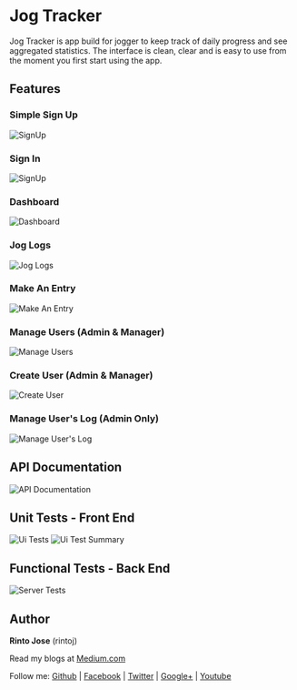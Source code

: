 # Jog Tracker

Jog Tracker is app build for jogger to keep track of daily progress and see aggregated statistics. The interface is clean, clear and is easy to use from the moment you first start using the app.

## Features

### Simple Sign Up

![SignUp](./docs/img/signup.png)

### Sign In

![SignUp](./docs/img/signin.png)

### Dashboard

![Dashboard](./docs/img/dashboard.png)

### Jog Logs

![Jog Logs](./docs/img/logs.png)

### Make An Entry

![Make An Entry](./docs/img/make-an-entry.png)

### Manage Users (Admin & Manager)

![Manage Users](./docs/img/manage-users.png)

### Create User (Admin & Manager)

![Create User](./docs/img/create-user.png)

### Manage User's Log (Admin Only)

![Manage User's Log](./docs/img/manage-users-records.png)

## API Documentation

![API Documentation](./docs/img/api-doc.png)

## Unit Tests - Front End

![Ui Tests](./docs/img/ui-tests.png)
![Ui Test Summary](./docs/img/test-summary.png)

## Functional Tests - Back End

![Server Tests](./docs/img/server-tests.png)

## Author

**Rinto Jose** (rintoj)

Read my blogs at [Medium.com](https://medium.com/@rintoj)

Follow me:
  [Github](https://github.com/rintoj)
| [Facebook](https://www.facebook.com/rinto.jose)
| [Twitter](https://twitter.com/rintoj)
| [Google+](https://plus.google.com/+RintoJoseMankudy)
| [Youtube](https://youtube.com/+RintoJoseMankudy)